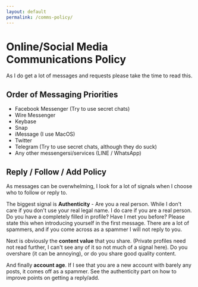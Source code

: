 ```yaml
---
layout: default
permalink: /comms-policy/
---
```


# Online/Social Media Communications Policy

As I do get a lot of messages and requests please take the time to read this.

## Order of Messaging Priorities

* Facebook Messenger (Try to use secret chats)
* Wire Messenger
* Keybase
* Snap
* iMessage (I use MacOS)
* Twitter
* Telegram (Try to use secret chats, although they do suck) 
* Any other messengersi/services (LINE / WhatsApp)

## Reply / Follow / Add Policy

As messages can be overwhelming, I look for a lot of signals when I choose who to follow or reply to.

The biggest signal is **Authenticity** - Are you a real person. While I don't care if you don't use your real legal name. I do care if you are a real person. Do you have a completely filled in profile? Have I met you before? Please state this when introducing yourself in the first message. There are a lot of spammers, and if you come across as a spammer I will not reply to you.

Next is obviously the **content value** that you share. (Private profiles need not read further, I can't see any of it so not much of a signal here). Do you overshare (it can be annoying), or do you share good quality content. 

And finally **account age**. If I see that you are a new account with barely any posts, it comes off as a spammer. See the authenticity part on how to improve points on getting a reply/add.



